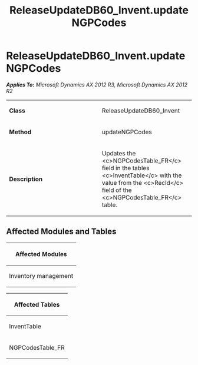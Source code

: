 ﻿---
title: ReleaseUpdateDB60_Invent.updateNGPCodes
TOCTitle: ReleaseUpdateDB60_Invent.updateNGPCodes
ms:assetid: a48710f4-651d-6936-39cc-ba8d85d43133
ms:mtpsurl: https://msdn.microsoft.com/en-us/library/JJ736784(v=AX.60)
ms:contentKeyID: 49710215
ms.date: 05/18/2015
mtps_version: v=AX.60
---

# ReleaseUpdateDB60\_Invent.updateNGPCodes 


_**Applies To:** Microsoft Dynamics AX 2012 R3, Microsoft Dynamics AX 2012 R2_

<table>
<colgroup>
<col style="width: 50%" />
<col style="width: 50%" />
</colgroup>
<tbody>
<tr class="odd">
<td><p><strong>Class</strong></p></td>
<td><p>ReleaseUpdateDB60_Invent</p></td>
</tr>
<tr class="even">
<td><p><strong>Method</strong></p></td>
<td><p>updateNGPCodes</p></td>
</tr>
<tr class="odd">
<td><p><strong>Description</strong></p></td>
<td><p>Updates the &lt;c&gt;NGPCodesTable_FR&lt;/c&gt; field in the tables &lt;c&gt;InventTable&lt;/c&gt; with the value from the &lt;c&gt;RecId&lt;/c&gt; field of the &lt;c&gt;NGPCodesTable_FR&lt;/c&gt; table.</p></td>
</tr>
</tbody>
</table>


## Affected Modules and Tables

<table>
<colgroup>
<col style="width: 100%" />
</colgroup>
<thead>
<tr class="header">
<th><p>Affected Modules</p></th>
</tr>
</thead>
<tbody>
<tr class="odd">
<td><p>Inventory management</p></td>
</tr>
</tbody>
</table>


<table>
<colgroup>
<col style="width: 100%" />
</colgroup>
<thead>
<tr class="header">
<th><p>Affected Tables</p></th>
</tr>
</thead>
<tbody>
<tr class="odd">
<td><p>InventTable</p></td>
</tr>
<tr class="even">
<td><p>NGPCodesTable_FR</p></td>
</tr>
</tbody>
</table>

  


